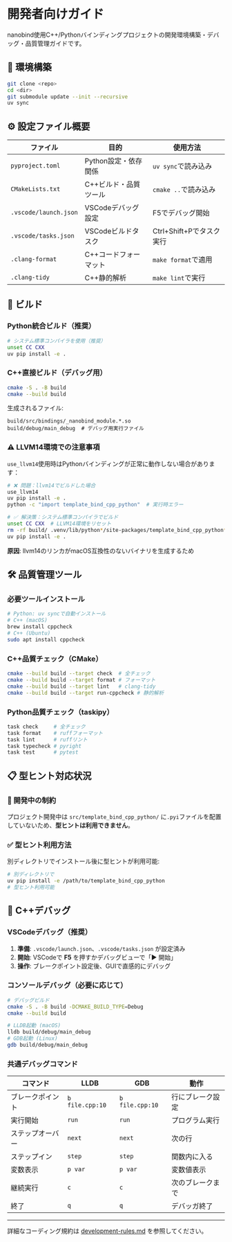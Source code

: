 # 開発者向けガイド

nanobind使用C++/Pythonバインディングプロジェクトの開発環境構築・デバッグ・品質管理ガイドです。

## 🚀 環境構築

```bash
git clone <repo>
cd <dir>
git submodule update --init --recursive
uv sync
```

## ⚙️ 設定ファイル概要

| ファイル | 目的 | 使用方法 |
|----------|------|----------|
| `pyproject.toml` | Python設定・依存関係 | `uv sync`で読み込み |
| `CMakeLists.txt` | C++ビルド・品質ツール | `cmake ..`で読み込み |
| `.vscode/launch.json` | VSCodeデバッグ設定 | F5でデバッグ開始 |
| `.vscode/tasks.json` | VSCodeビルドタスク | Ctrl+Shift+Pでタスク実行 |
| `.clang-format` | C++コードフォーマット | `make format`で適用 |
| `.clang-tidy` | C++静的解析 | `make lint`で実行 |

## 🔨 ビルド

### Python統合ビルド（推奨）
```bash
# システム標準コンパイラを使用（推奨）
unset CC CXX
uv pip install -e .
```

### C++直接ビルド（デバッグ用）
```bash
cmake -S . -B build
cmake --build build
```

生成されるファイル:
```
build/src/bindings/_nanobind_module.*.so
build/debug/main_debug  # デバッグ用実行ファイル
```

### ⚠️ LLVM14環境での注意事項

`use_llvm14`使用時はPythonバインディングが正常に動作しない場合があります：

```bash
# ❌ 問題：llvm14でビルドした場合
use_llvm14
uv pip install -e .
python -c "import template_bind_cpp_python"  # 実行時エラー

# ✅ 解決策：システム標準コンパイラでビルド
unset CC CXX  # LLVM14環境をリセット
rm -rf build/ .venv/lib/python*/site-packages/template_bind_cpp_python*
uv pip install -e .
```

**原因**: llvm14のリンカがmacOS互換性のないバイナリを生成するため

## 🛠️ 品質管理ツール

### 必要ツールインストール
```bash
# Python: uv syncで自動インストール
# C++ (macOS)
brew install cppcheck
# C++ (Ubuntu)
sudo apt install cppcheck
```

### C++品質チェック（CMake）
```bash
cmake --build build --target check  # 全チェック
cmake --build build --target format # フォーマット
cmake --build build --target lint   # clang-tidy
cmake --build build --target run-cppcheck # 静的解析
```

### Python品質チェック（taskipy）
```bash
task check     # 全チェック
task format    # ruffフォーマット
task lint      # ruffリント
task typecheck # pyright
task test      # pytest
```

## 📋 型ヒント対応状況

### 🚨 開発中の制約
プロジェクト開発中は `src/template_bind_cpp_python/` に`.pyi`ファイルを配置していないため、**型ヒントは利用できません**。

### ✅ 型ヒント利用方法
別ディレクトリでインストール後に型ヒントが利用可能:
```bash
# 別ディレクトリで
uv pip install -e /path/to/template_bind_cpp_python
# 型ヒント利用可能
```

## 🐛 C++デバッグ

### VSCodeデバッグ（推奨）
1. **準備**: `.vscode/launch.json`、`.vscode/tasks.json` が設定済み
2. **開始**: VSCodeで **F5** を押すかデバッグビューで「▶️ 開始」
3. **操作**: ブレークポイント設定後、GUIで直感的にデバッグ

### コンソールデバッグ（必要に応じて）
```bash
# デバッグビルド
cmake -S . -B build -DCMAKE_BUILD_TYPE=Debug
cmake --build build

# LLDB起動 (macOS)
lldb build/debug/main_debug
# GDB起動 (Linux)
gdb build/debug/main_debug
```

### 共通デバッグコマンド
| コマンド | LLDB | GDB | 動作 |
|----------|------|-----|------|
| ブレークポイント | `b file.cpp:10` | `b file.cpp:10` | 行にブレーク設定 |
| 実行開始 | `run` | `run` | プログラム実行 |
| ステップオーバー | `next` | `next` | 次の行 |
| ステップイン | `step` | `step` | 関数内に入る |
| 変数表示 | `p var` | `p var` | 変数値表示 |
| 継続実行 | `c` | `c` | 次のブレークまで |
| 終了 | `q` | `q` | デバッガ終了 |

---

詳細なコーディング規約は [development-rules.md](development-rules.md) を参照してください。
